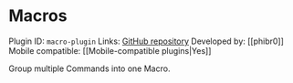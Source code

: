 # Macros

Plugin ID: `macro-plugin`
Links: [GitHub repository](https://github.com/phibr0/obsidian-macros)
Developed by: [[phibr0]]
Mobile compatible: [[Mobile-compatible plugins|Yes]]

Group multiple Commands into one Macro.
